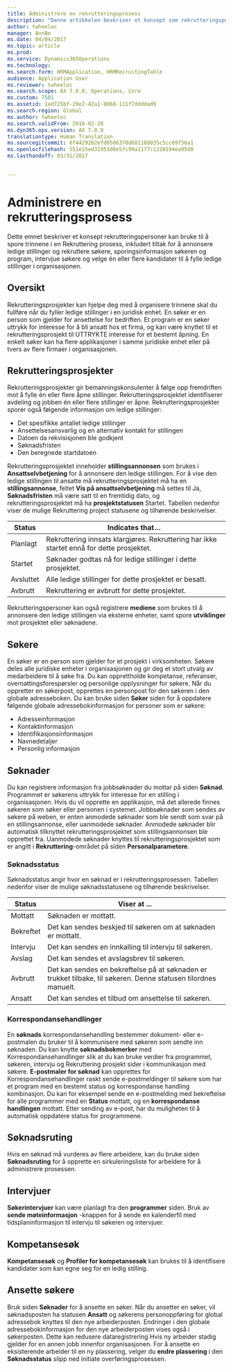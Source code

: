```yaml
---
title: Administrere en rekrutteringsprosess
description: "Denne artikkelen beskriver et konsept som rekrutteringspersoner kan bruke til å spore trinnene i en Rekruttering prosess, inkludert aktiviteter for å annonsere ledige stillinger og rekruttere søkere, spore søker- og søknadsinformasjon, intervjue søkere og velge én eller flere kandidater for å besette de ledige stillingene i organisasjonen."
author: twheeloc
manager: AnnBe
ms.date: 04/04/2017
ms.topic: article
ms.prod: 
ms.service: Dynamics365Operations
ms.technology: 
ms.search.form: HRMApplication, HRMRecruitingTable
audience: Application User
ms.reviewer: twheeloc
ms.search.scope: AX 7.0.0, Operations, Core
ms.custom: 7501
ms.assetid: 1ad725bf-20e2-42a1-8068-111f7ddddad9
ms.search.region: Global
ms.author: twheeloc
ms.search.validFrom: 2016-02-28
ms.dyn365.ops.version: AX 7.0.0
translationtype: Human Translation
ms.sourcegitcommit: 6f4429202efd0506378d681188035c5cc69f56a1
ms.openlocfilehash: 551e15ed31953d6e5fc99a1177c1310194ea95d0
ms.lasthandoff: 03/31/2017


---
```


# <a name="manage-a-recruiting-process"></a>Administrere en rekrutteringsprosess

Dette emnet beskriver et konsept rekrutteringspersoner kan bruke til å spore trinnene i en Rekruttering prosess, inkludert tiltak for å annonsere ledige stillinger og rekruttere søkere, sporingsinformasjon søkeren og program, intervjue søkere og velge én eller flere kandidater til å fylle ledige stillinger i organisasjonen.

<a name="overview"></a>Oversikt
--------

Rekrutteringsprosjekter kan hjelpe deg med å organisere trinnene skal du fullføre når du fyller ledige stillinger i en juridisk enhet. En søker er en person som gjelder for ansettelse for bedriften.  Et program er en søker uttrykk for interesse for å bli ansatt hos et firma, og kan være knyttet til et rekrutteringsprosjekt til UTTRYKTE interesse for et bestemt åpning.  En enkelt søker kan ha flere applikasjoner i samme juridiske enhet eller på tvers av flere firmaer i organisasjonen.

<a name="recruitment-projects"></a>Rekrutteringsprosjekter
--------------------

Rekrutteringsprosjekter gir bemanningskonsulenter å følge opp fremdriften mot å fylle én eller flere åpne stillinger.  Rekrutteringsprosjektet identifiserer avdeling og jobben én eller flere stillinger er åpne. Rekrutteringsprosjekter sporer også følgende informasjon om ledige stillinger:
-   Det spesifikke antallet ledige stillinger
-   Ansettelsesansvarlig og en alternativ kontakt for stillingen
-   Datoen da rekvisisjonen ble godkjent
-   Søknadsfristen
-   Den beregnede startdatoen

Rekrutteringsprosjektet inneholder **stillingsannonsen** som brukes i **Ansattselvbetjening** for å annonsere den ledige stillingen. For å vise den ledige stillingen til ansatte må rekrutteringsprosjektet må ha en **stillingsannonse**, feltet **Vis på ansattselvbetjening** må settes til Ja, **Søknadsfristen** må være satt til en fremtidig dato, og rekrutteringsprosjektet må ha **prosjektstatusen** Startet. Tabellen nedenfor viser de mulige Rekruttering project statusene og tilhørende beskrivelser.

| **Status**    | **Indicates that…**                                                                  |
|-----------|------------------------------------------------------------------------------------------|
| Planlagt | Rekruttering innsats klargjøres.  Rekruttering har ikke startet ennå for dette prosjektet. |
| Startet   | Søknader godtas nå for ledige stillinger i dette prosjektet.                    |
| Avsluttet  | Alle ledige stillinger for dette prosjektet er besatt.                                          |
| Avbrutt  | Rekruttering er avbrutt for dette prosjektet.                                           |

Rekrutteringspersoner kan også registrere **mediene** som brukes til å annonsere den ledige stillingen via eksterne enheter, samt spore **utviklinger** mot prosjektet eller søknadene.

<a name="applicants"></a>Søkere
----------

En søker er en person som gjelder for et prosjekt i virksomheten.  Søkere deles alle juridiske enheter i organisasjonen og gir deg et stort utvalg av medarbeidere til å søke fra. Du kan opprettholde kompetanse, referanser, overnattingsforespørsler og personlige opplysninger for søkere. Når du oppretter en søkerpost, opprettes en personpost for den søkeren i den globale adresseboken. Du kan bruke siden **Søker** siden for å oppdatere følgende globale adressebokinformasjon for personer som er søkere:
-   Adresseinformasjon
-   Kontaktinformasjon
-   Identifikasjonsinformasjon
-   Navnedetaljer
-   Personlig informasjon

## <a name="applications"></a>Søknader
Du kan registrere informasjon fra jobbsøknader du mottar på siden **Søknad**. Programmet er søkerens uttrykk for interesse for en stilling i organisasjonen.  Hvis du vil opprette en applikasjon, må det allerede finnes søkeren som søker eller personen i systemet.
Jobbsøknader som sendes av søkere på weben, er enten anmodede søknader som ble sendt som svar på en stillingsannonse, eller uanmodede søknader. Anmodede søknader blir automatisk tilknyttet rekrutteringsprosjektet som stillingsannonsen ble opprettet fra. Uanmodede søknader knyttes til rekrutteringsprosjektet som er angitt i **Rekruttering**-området på siden **Personalparametere**.
### <a name="application-status"></a>Søknadsstatus

Søknadsstatus angir hvor en søknad er i rekrutteringsprosessen. Tabellen nedenfor viser de mulige søknadsstatusene og tilhørende beskrivelser.

| Status    | Viser at ...                                                                           |
|-----------|-------------------------------------------------------------------------------------------|
| Mottatt  | Søknaden er mottatt.                                                             |
| Bekreftet | Det kan sendes beskjed til søkeren om at søknaden er mottatt.            |
| Intervju | Det kan sendes en innkalling til intervju til søkeren.                                     |
| Avslag | Det kan sendes et avslagsbrev til søkeren.                                          |
| Avbrutt  | Det kan sendes en bekreftelse på at søknaden er trukket tilbake, til søkeren. Denne statusen tilordnes manuelt. |
| Ansatt  | Det kan sendes et tilbud om ansettelse til søkeren.                                         |

### <a name="correspondence-actions"></a>Korrespondansehandlinger

En **søknads** korrespondansehandling bestemmer dokument- eller e-postmalen du bruker til å kommunisere med søkeren som sendte inn søknaden. Du kan knytte **søknadsbokmerker** med Korrespondansehandlinger slik at du kan bruke verdier fra programmet, søkeren, intervju og Rekruttering prosjekt sider i kommunikasjon med søkere.  **E-postmaler for søknad** kan opprettes for Korrespondansehandlinger raskt sende e-postmeldinger til søkere som har et program med en bestemt status og korrespondanse handling kombinasjon. Du kan for eksempel sende en e-postmelding med bekreftelse for alle programmer med en **Status** mottatt, og en **korrespondanse handlingen** mottatt.  Etter sending av e-post, har du muligheten til å automatisk oppdatere status for programmene.

## <a name="application-routing"></a>Søknadsruting

Hvis en søknad må vurderes av flere arbeidere, kan du bruke siden **Søknadsruting** for å opprette en sirkuleringsliste for arbeidere for å administrere prosessen.

## <a name="interviews"></a>Intervjuer

**Søkerintervjuer** kan være planlagt fra den **programmer** siden.  Bruk av **sende møteinformasjon** -knappen for å sende en kalenderfil med tidsplaninformasjon til intervju til søkeren og intervjuer.

## <a name="skill-mapping"></a>Kompetansesøk

**Kompetansesøk** og **Profiler for kompetansesøk** kan brukes til å identifisere kandidater som kan egne seg for en ledig stilling.

## <a name="hiring-applicants"></a>Ansette søkere

Bruk siden **Søknader** for å ansette en søker. Når du ansetter en søker, vil søknadsposten ha statusen **Ansatt** og søkerens personoppføring for global adressebok knyttes til den nye arbeiderposten. Endringer i den globale adressebokinformasjon for den nye arbeiderposten vises også i søkerposten. Dette kan redusere dataregistrering Hvis ny arbeider stadig gjelder for en annen jobb innenfor organisasjonen.  For å ansette en eksisterende arbeider til en ny plassering, velger du **endre plassering** i den **Søknadsstatus** slipp ned initiate overføringsprosessen.





